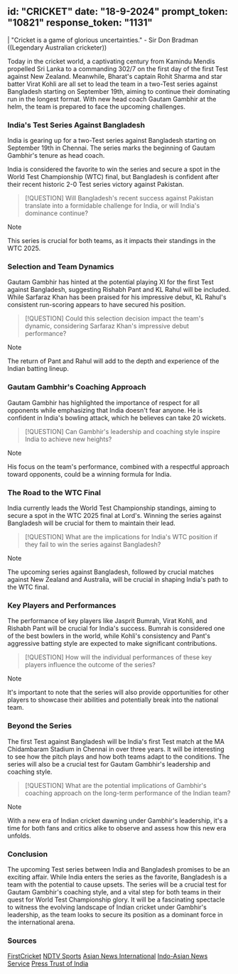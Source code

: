 
id: "CRICKET"
date: "18-9-2024"
prompt_token: "10821"
response_token: "1131"
------
| "Cricket is a game of glorious uncertainties." - Sir Don Bradman ((Legendary Australian cricketer))

Today in the cricket world, a captivating century from Kamindu Mendis propelled Sri Lanka to a commanding 302/7 on the first day of the first Test against New Zealand. Meanwhile, Bharat's captain Rohit Sharma and star batter Virat Kohli are all set to lead the team in a two-Test series against Bangladesh starting on September 19th, aiming to continue their dominating run in the longest format. With new head coach Gautam Gambhir at the helm, the team is prepared to face the upcoming challenges.  

### India's Test Series Against Bangladesh

India is gearing up for a two-Test series against Bangladesh starting on September 19th in Chennai. The series marks the beginning of Gautam Gambhir's tenure as head coach. 

India is considered the favorite to win the series and secure a spot in the World Test Championship (WTC) final, but Bangladesh is confident after their recent historic 2-0 Test series victory against Pakistan.

> [!QUESTION]
> Will Bangladesh's recent success against Pakistan translate into a formidable challenge for India, or will India's dominance continue?

> [!NOTE]
> This series is crucial for both teams, as it impacts their standings in the WTC 2025.  

### Selection and Team Dynamics

Gautam Gambhir has hinted at the potential playing XI for the first Test against Bangladesh, suggesting Rishabh Pant and KL Rahul will be included.  While Sarfaraz Khan has been praised for his impressive debut, KL Rahul's consistent run-scoring appears to have secured his position. 

> [!QUESTION]
> Could this selection decision impact the team's dynamic, considering Sarfaraz Khan's impressive debut performance? 

> [!NOTE]
> The return of Pant and Rahul will add to the depth and experience of the Indian batting lineup.  

###  Gautam Gambhir's Coaching Approach

Gautam Gambhir has highlighted the importance of respect for all opponents while emphasizing that India doesn't fear anyone. He is confident in India's bowling attack, which he believes can take 20 wickets.

> [!QUESTION]
> Can Gambhir's leadership and coaching style inspire India to achieve new heights?

> [!NOTE]
> His focus on the team's performance, combined with a respectful approach toward opponents, could be a winning formula for India. 

### The Road to the WTC Final 

India currently leads the World Test Championship standings, aiming to secure a spot in the WTC 2025 final at Lord's. Winning the series against Bangladesh will be crucial for them to maintain their lead.

> [!QUESTION]
> What are the implications for India's WTC position if they fail to win the series against Bangladesh? 

> [!NOTE]
> The upcoming series against Bangladesh, followed by crucial matches against New Zealand and Australia, will be crucial in shaping India's path to the WTC final.  

###  Key Players and Performances 

The performance of key players like Jasprit Bumrah, Virat Kohli, and Rishabh Pant will be crucial for India's success. Bumrah is considered one of the best bowlers in the world, while Kohli's consistency and Pant's aggressive batting style are expected to make significant contributions. 

> [!QUESTION]
> How will the individual performances of these key players influence the outcome of the series? 

> [!NOTE]
> It's important to note that the series will also provide opportunities for other players to showcase their abilities and potentially break into the national team.  

###  Beyond the Series 

The first Test against Bangladesh will be India's first Test match at the MA Chidambaram Stadium in Chennai in over three years. It will be interesting to see how the pitch plays and how both teams adapt to the conditions. The series will also be a crucial test for Gautam Gambhir's leadership and coaching style.

> [!QUESTION]
> What are the potential implications of Gambhir's coaching approach on the long-term performance of the Indian team? 

> [!NOTE]
>  With a new era of Indian cricket dawning under Gambhir's leadership, it's a time for both fans and critics alike to observe and assess how this new era unfolds. 

### Conclusion

The upcoming Test series between India and Bangladesh promises to be an exciting affair.  While India enters the series as the favorite, Bangladesh is a team with the potential to cause upsets. The series will be a crucial test for Gautam Gambhir's coaching style, and a vital step for both teams in their quest for World Test Championship glory. It will be a fascinating spectacle to witness the evolving landscape of Indian cricket under Gambhir's leadership, as the team looks to secure its position as a dominant force in the international arena.

### Sources

[FirstCricket](https://www.firstpost.com/firstcricket/sports-news/)
[NDTV Sports](https://sports.ndtv.com/cricket/)
[Asian News International](https://sports.ndtv.com/)
[Indo-Asian News Service](https://sports.ndtv.com/)
[Press Trust of India](https://sports.ndtv.com/) 

